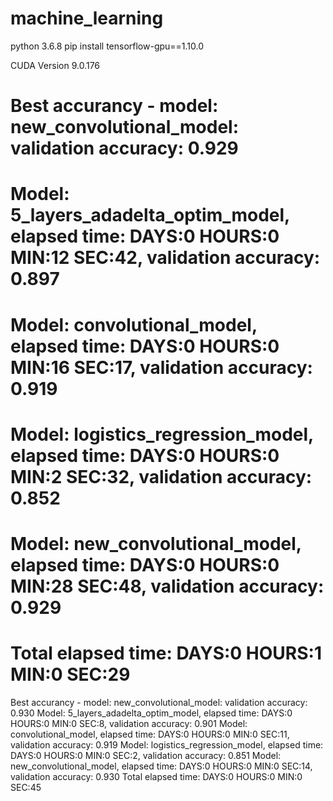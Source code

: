 # machine_learning



python 3.6.8
pip install tensorflow-gpu==1.10.0

CUDA Version 9.0.176



# Best accurancy - model: new_convolutional_model: validation accuracy: 0.929
# Model: 5_layers_adadelta_optim_model, elapsed time: DAYS:0 HOURS:0 MIN:12 SEC:42, validation accuracy: 0.897
# Model: convolutional_model, elapsed time: DAYS:0 HOURS:0 MIN:16 SEC:17, validation accuracy: 0.919
# Model: logistics_regression_model, elapsed time: DAYS:0 HOURS:0 MIN:2 SEC:32, validation accuracy: 0.852
# Model: new_convolutional_model, elapsed time: DAYS:0 HOURS:0 MIN:28 SEC:48, validation accuracy: 0.929
# Total elapsed time: DAYS:0 HOURS:1 MIN:0 SEC:29

Best accurancy - model: new_convolutional_model: validation accuracy: 0.930 
Model: 5_layers_adadelta_optim_model, elapsed time: DAYS:0 HOURS:0 MIN:0 SEC:8, validation accuracy: 0.901
Model: convolutional_model, elapsed time: DAYS:0 HOURS:0 MIN:0 SEC:11, validation accuracy: 0.919
Model: logistics_regression_model, elapsed time: DAYS:0 HOURS:0 MIN:0 SEC:2, validation accuracy: 0.851
Model: new_convolutional_model, elapsed time: DAYS:0 HOURS:0 MIN:0 SEC:14, validation accuracy: 0.930
Total elapsed time: DAYS:0 HOURS:0 MIN:0 SEC:45